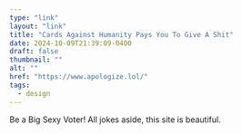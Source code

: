 ```yaml
---
type: "link"
layout: "link"
title: "Cards Against Humanity Pays You To Give A Shit"
date: 2024-10-09T21:39:09-0400
draft: false
thumbnail: ""
alt: ""
href: "https://www.apologize.lol/"
tags:
  - design
---
```


Be a Big Sexy Voter! All jokes aside, this site is beautiful.
